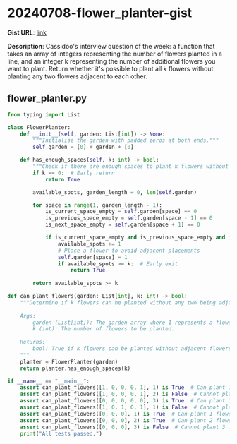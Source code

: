 # 20240708-flower_planter-gist

**Gist URL**: [link](https://gist.github.com/rjvitorino/ffbfe12e757c05f6b0022b780f6dd75e)

**Description**: Cassidoo's interview question of the week: a function that takes an array of integers representing the number of flowers planted in a line, and an integer k representing the number of additional flowers you want to plant. Return whether it's possible to plant all k flowers without planting any two flowers adjacent to each other.

## flower_planter.py

```Python
from typing import List

class FlowerPlanter:
    def __init__(self, garden: List[int]) -> None:
        """Initialise the garden with padded zeros at both ends."""
        self.garden = [0] + garden + [0]

    def has_enough_spaces(self, k: int) -> bool:
        """Check if there are enough spaces to plant k flowers without adjacent flowers."""
        if k == 0:  # Early return
            return True

        available_spots, garden_length = 0, len(self.garden)

        for space in range(1, garden_length - 1):
            is_current_space_empty = self.garden[space] == 0
            is_previous_space_empty = self.garden[space - 1] == 0
            is_next_space_empty = self.garden[space + 1] == 0

            if is_current_space_empty and is_previous_space_empty and is_next_space_empty:
                available_spots += 1
                # Place a flower to avoid adjacent placements
                self.garden[space] = 1
                if available_spots >= k:  # Early exit
                    return True
        
        return available_spots >= k

def can_plant_flowers(garden: List[int], k: int) -> bool:
    """Determine if k flowers can be planted without any two being adjacent.
    
    Args:
        garden (List[int]): The garden array where 1 represents a flower and 0 represents an empty spot.
        k (int): The number of flowers to be planted.
    
    Returns:
        bool: True if k flowers can be planted without adjacent flowers, False otherwise.
    """
    planter = FlowerPlanter(garden)
    return planter.has_enough_spaces(k)

if __name__ == "__main__":
    assert can_plant_flowers([1, 0, 0, 0, 1], 1) is True  # Can plant 1 flower
    assert can_plant_flowers([1, 0, 0, 0, 1], 2) is False  # Cannot plant 2 flowers
    assert can_plant_flowers([0, 0, 0, 0, 0], 3) is True  # Can plant 3 flowers
    assert can_plant_flowers([1, 0, 1, 0, 1], 1) is False  # Cannot plant any flowers
    assert can_plant_flowers([0, 0, 0], 1) is True  # Can plant 1 flower
    assert can_plant_flowers([0, 0, 0], 2) is True  # Can plant 2 flowers
    assert can_plant_flowers([0, 0, 0], 3) is False  # Cannot plant 3 flowers
    print("All tests passed.")

```